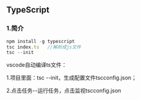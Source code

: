 ## TypeScript

### 1.简介

```js
npm install -g typescript
tsc index.ts   //解析成js文件
tsc --init  
```

vscode自动编译ts文件：

1.项目里面：tsc --init，生成配置文件tscconfig.json；

2.点击任务--运行任务，点击监视tscconfig.json

